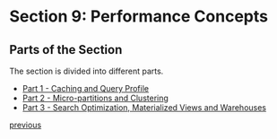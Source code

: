 # Section 9: Performance Concepts

## Parts of the Section
The section is divided into different parts.

* [Part 1 - Caching and Query Profile](notes_section09part01.md)
* [Part 2 - Micro-partitions and Clustering](notes_section09part02.md)
* [Part 3 - Search Optimization, Materialized Views and Warehouses](notes_section09part03.md)

[previous](../README.md)
